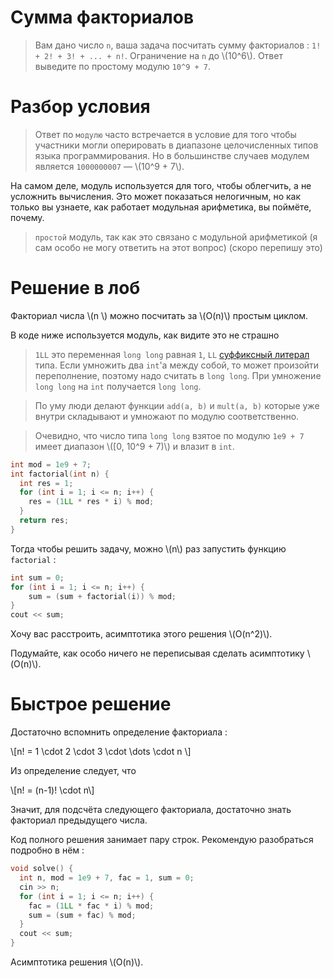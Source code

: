 # Сумма факториалов

> Вам дано число `n`, ваша задача посчитать сумму факториалов : `1! + 2! + 3! + ... + n!`. Ограничение на `n` до \\(10^6\\). Ответ выведите по простому модулю `10^9 + 7`.

Разбор условия
===

> Ответ по `модулю` часто встречается в условие для того чтобы участники могли оперировать в диапазоне целочисленных типов языка программирования. Но в большинстве случаев модулем является `1000000007` &mdash; \\(10^9 + 7\\). 

На самом деле, модуль используется для того, чтобы облегчить, а не усложнить вычисления. Это может показаться нелогичным, но как только вы узнаете, как работает модульная арифметика, вы поймёте, почему.

<!--
https://blog.mitrichev.ch/2014/06/this-week-in-competitive-programming_11.html

https://codeforces.com/blog/entry/72527?locale=ru
-->

>  `простой` модуль, так как это связано с модульной арифметикой (я сам особо не могу ответить на этот вопрос) (скоро перепишу это)

Решение в лоб
=== 

Факториал числа \\(n \\) можно посчитать за \\(O(n)\\) простым циклом.

В коде ниже используется модуль, как видите это не страшно

> `1LL` это переменная `long long` равная `1`, `LL` [суффиксный литерал](https://en.cppreference.com/w/cpp/language/integer_literal) типа. Если умножить два `int`'а между собой, то может произойти переполнение, поэтому надо считать в `long long`. При умножение `long long` на `int` получается `long long`.

> По уму люди делают функции `add(a, b)` и `mult(a, b)` которые уже внутри складывают и умножают по модулю соответственно.

> Очевидно, что число типа `long long` взятое по модулю `1e9 + 7` имеет диапазон \\([0, 10^9 + 7)\\) и влазит в `int`.

```cpp
int mod = 1e9 + 7;
int factorial(int n) {
  int res = 1;
  for (int i = 1; i <= n; i++) {
    res = (1LL * res * i) % mod;
  }
  return res;
}
```

Тогда чтобы решить задачу, можно \\(n\\) раз запустить функцию `factorial` :

```cpp
int sum = 0;
for (int i = 1; i <= n; i++) {
	sum = (sum + factorial(i)) % mod;
}
cout << sum;
```

Хочу вас расстроить, асимптотика этого решения \\(O(n^2)\\).

Подумайте, как особо ничего не переписывая сделать асимптотику \\(O(n)\\).

Быстрое решение 
=== 

Достаточно вспомнить определение факториала :

\\[n! = 1 \cdot 2 \cdot 3 \cdot \dots \cdot n \\]

Из определение следует, что

\\[n! = (n-1)! \cdot n\\]

Значит, для подсчёта следующего факториала, достаточно знать факториал предыдущего числа.

Код полного решения занимает пару строк. Рекомендую разобраться подробно в нём :

```cpp
void solve() {
  int n, mod = 1e9 + 7, fac = 1, sum = 0;
  cin >> n;
  for (int i = 1; i <= n; i++) {
    fac = (1LL * fac * i) % mod;
    sum = (sum + fac) % mod;
  }
  cout << sum;
}
```

Асимптотика решения \\(O(n)\\).
